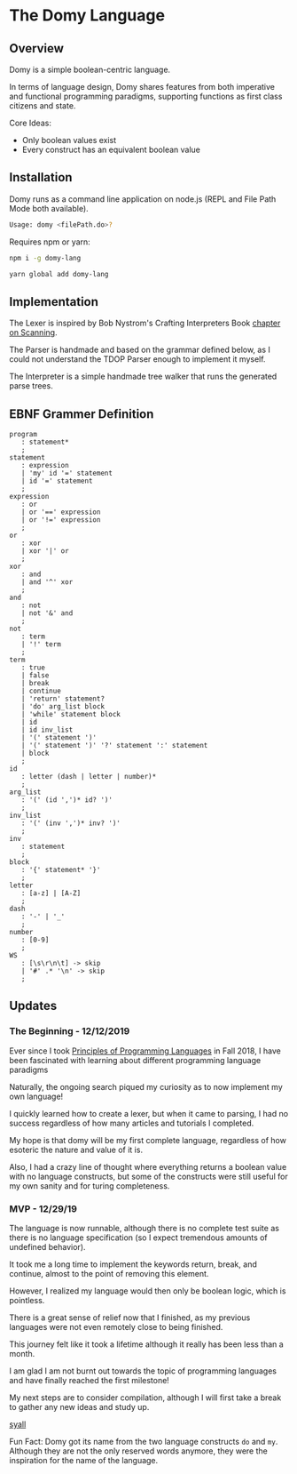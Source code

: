 # The Domy Language

## Overview

Domy is a simple boolean-centric language.

In terms of language design, Domy shares features from both imperative and functional programming paradigms, supporting functions as first class citizens and state.

Core Ideas:

* Only boolean values exist
* Every construct has an equivalent boolean value

## Installation

Domy runs as a command line application on node.js (REPL and File Path Mode both available).

```bash
Usage: domy <filePath.do>?
```

Requires npm or yarn:

```bash
npm i -g domy-lang
```

```bash
yarn global add domy-lang
```

## Implementation

The Lexer is inspired by Bob Nystrom's Crafting Interpreters Book [chapter on Scanning](http://craftinginterpreters.com/scanning.html).

The Parser is handmade and based on the grammar defined below, as I could not understand the TDOP Parser enough to implement it myself.

The Interpreter is a simple handmade tree walker that runs the generated parse trees.

## EBNF Grammer Definition

```text
program
   : statement*
   ;
statement
   : expression
   | 'my' id '=' statement
   | id '=' statement
   ;
expression
   : or
   | or '==' expression
   | or '!=' expression
   ;
or
   : xor
   | xor '|' or
   ;
xor
   : and
   | and '^' xor
   ;
and
   : not
   | not '&' and
   ;
not
   : term
   | '!' term
   ;
term
   : true
   | false
   | break
   | continue
   | 'return' statement?
   | 'do' arg_list block
   | 'while' statement block
   | id
   | id inv_list
   | '(' statement ')'
   | '(' statement ')' '?' statement ':' statement
   | block
   ;
id
   : letter (dash | letter | number)*
   ;
arg_list
   : '(' (id ',')* id? ')'
   ;
inv_list
   : '(' (inv ',')* inv? ')'
   ;
inv
   : statement
   ;
block
   : '{' statement* '}'
   ;
letter
   : [a-z] | [A-Z]
   ;
dash
   : '-' | '_'
   ;
number
   : [0-9]
   ;
WS
   : [\s\r\n\t] -> skip
   | '#' .* '\n' -> skip
   ;
```

## Updates

### The Beginning - 12/12/2019

Ever since I took [Principles of Programming Languages](https://www.cs.rutgers.edu/courses/principles-of-programming-languages) in Fall 2018, I have been fascinated with learning about different programming language paradigms

Naturally, the ongoing search piqued my curiosity as to now implement my own language!

I quickly learned how to create a lexer, but when it came to parsing, I had no success regardless of how many articles and tutorials I completed.

My hope is that domy will be my first complete language, regardless of how esoteric the nature and value of it is.

Also, I had a crazy line of thought where everything returns a boolean value with no language constructs, but some of the constructs were still useful for my own sanity and for turing completeness.

### MVP - 12/29/19

The language is now runnable, although there is no complete test suite as there is no language specification (so I expect tremendous amounts of undefined behavior).

It took me a long time to implement the keywords return, break, and continue, almost to the point of removing this element.

However, I realized my language would then only be boolean logic, which is pointless.

There is a great sense of relief now that I finished, as my previous languages were not even remotely close to being finished.

This journey felt like it took a lifetime although it really has been less than a  month.

I am glad I am not burnt out towards the topic of programming languages and have finally reached the first milestone!

My next steps are to consider compilation, although I will first take a break to gather any new ideas and study up.

[syall](https://github.com/syall)

Fun Fact: Domy got its name from the two language constructs `do` and `my`. Although they are not the only reserved words anymore, they were the inspiration for the name of the language.
